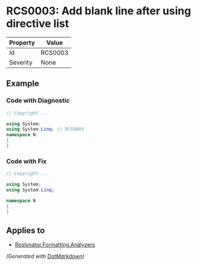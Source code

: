 # RCS0003: Add blank line after using directive list

| Property | Value   |
| -------- | ------- |
| Id       | RCS0003 |
| Severity | None    |

## Example

### Code with Diagnostic

```csharp
// Copyright ...

using System;
using System.Linq; // RCS0003
namespace N
{
}
```

### Code with Fix

```csharp
// Copyright ...

using System;
using System.Linq;

namespace N
{
}
```

## Applies to

* [Roslynator.Formatting.Analyzers](https://www.nuget.org/packages/Roslynator.Formatting.Analyzers)


*\(Generated with [DotMarkdown](http://github.com/JosefPihrt/DotMarkdown)\)*